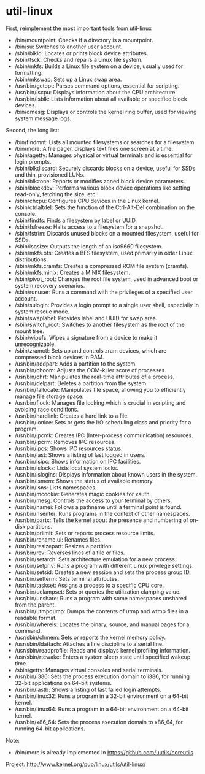 # util-linux

First, reimplement the most important tools from util-linux

* /bin/mountpoint: Checks if a directory is a mountpoint.
* /bin/su: Switches to another user account.
* /sbin/blkid: Locates or prints block device attributes.
* /sbin/fsck: Checks and repairs a Linux file system.
* /sbin/mkfs: Builds a Linux file system on a device, usually used for formatting.
* /sbin/mkswap: Sets up a Linux swap area.
* /usr/bin/getopt: Parses command options, essential for scripting.
* /usr/bin/lscpu: Displays information about the CPU architecture.
* /usr/bin/lsblk: Lists information about all available or specified block devices.
* /bin/dmesg: Displays or controls the kernel ring buffer, used for viewing system message logs.

Second, the long list:
* /bin/findmnt: Lists all mounted filesystems or searches for a filesystem.
* /bin/more: A file pager, displays text files one screen at a time.
* /sbin/agetty: Manages physical or virtual terminals and is essential for login prompts.
* /sbin/blkdiscard: Securely discards blocks on a device, useful for SSDs and thin-provisioned LUNs.
* /sbin/blkzone: Reports or modifies zoned block device parameters.
* /sbin/blockdev: Performs various block device operations like setting read-only, fetching the size, etc.
* /sbin/chcpu: Configures CPU devices in the Linux kernel.
* /sbin/ctrlaltdel: Sets the function of the Ctrl-Alt-Del combination on the console.
* /sbin/findfs: Finds a filesystem by label or UUID.
* /sbin/fsfreeze: Halts access to a filesystem for a snapshot.
* /sbin/fstrim: Discards unused blocks on a mounted filesystem, useful for SSDs.
* /sbin/isosize: Outputs the length of an iso9660 filesystem.
* /sbin/mkfs.bfs: Creates a BFS filesystem, used primarily in older Linux distributions.
* /sbin/mkfs.cramfs: Creates a compressed ROM file system (cramfs).
* /sbin/mkfs.minix: Creates a MINIX filesystem.
* /sbin/pivot_root: Changes the root file system, used in advanced boot or system recovery scenarios.
* /sbin/runuser: Runs a command with the privileges of a specified user account.
* /sbin/sulogin: Provides a login prompt to a single user shell, especially in system rescue mode.
* /sbin/swaplabel: Provides label and UUID for swap area.
* /sbin/switch_root: Switches to another filesystem as the root of the mount tree.
* /sbin/wipefs: Wipes a signature from a device to make it unrecognizable.
* /sbin/zramctl: Sets up and controls zram devices, which are compressed block devices in RAM.
* /usr/bin/addpart: Adds a partition to the system.
* /usr/bin/choom: Adjusts the OOM-killer score of processes.
* /usr/bin/chrt: Manipulates the real-time attributes of a process.
* /usr/bin/delpart: Deletes a partition from the system.
* /usr/bin/fallocate: Manipulates file space, allowing you to efficiently manage file storage space.
* /usr/bin/flock: Manages file locking which is crucial in scripting and avoiding race conditions.
* /usr/bin/hardlink: Creates a hard link to a file.
* /usr/bin/ionice: Sets or gets the I/O scheduling class and priority for a program.
* /usr/bin/ipcmk: Creates IPC (Inter-process communication) resources.
* /usr/bin/ipcrm: Removes IPC resources.
* /usr/bin/ipcs: Shows IPC resources status.
* /usr/bin/last: Shows a listing of last logged in users.
* /usr/bin/lsipc: Shows information on IPC facilities.
* /usr/bin/lslocks: Lists local system locks.
* /usr/bin/lslogins: Displays information about known users in the system.
* /usr/bin/lsmem: Shows the status of available memory.
* /usr/bin/lsns: Lists namespaces.
* /usr/bin/mcookie: Generates magic cookies for xauth.
* /usr/bin/mesg: Controls the access to your terminal by others.
* /usr/bin/namei: Follows a pathname until a terminal point is found.
* /usr/bin/nsenter: Runs programs in the context of other namespaces.
* /usr/bin/partx: Tells the kernel about the presence and numbering of on-disk partitions.
* /usr/bin/prlimit: Sets or reports process resource limits.
* /usr/bin/rename.ul: Renames files.
* /usr/bin/resizepart: Resizes a partition.
* /usr/bin/rev: Reverses lines of a file or files.
* /usr/bin/setarch: Sets architecture emulation for a new process.
* /usr/bin/setpriv: Runs a program with different Linux privilege settings.
* /usr/bin/setsid: Creates a new session and sets the process group ID.
* /usr/bin/setterm: Sets terminal attributes.
* /usr/bin/taskset: Assigns a process to a specific CPU core.
* /usr/bin/uclampset: Sets or queries the utilization clamping value.
* /usr/bin/unshare: Runs a program with some namespaces unshared from the parent.
* /usr/bin/utmpdump: Dumps the contents of utmp and wtmp files in a readable format.
* /usr/bin/whereis: Locates the binary, source, and manual pages for a command.
* /usr/sbin/chmem: Sets or reports the kernel memory policy.
* /usr/sbin/ldattach: Attaches a line discipline to a serial line.
* /usr/sbin/readprofile: Reads and displays kernel profiling information.
* /usr/sbin/rtcwake: Enters a system sleep state until specified wakeup time.
* /sbin/getty: Manages virtual consoles and serial terminals.
* /usr/bin/i386: Sets the process execution domain to i386, for running 32-bit applications on 64-bit systems.
* /usr/bin/lastb: Shows a listing of last failed login attempts.
* /usr/bin/linux32: Runs a program in a 32-bit environment on a 64-bit kernel.
* /usr/bin/linux64: Runs a program in a 64-bit environment on a 64-bit kernel.
* /usr/bin/x86_64: Sets the process execution domain to x86_64, for running 64-bit applications.

Note:
* /bin/more is already implemented in https://github.com/uutils/coreutils


Project:
http://www.kernel.org/pub/linux/utils/util-linux/
